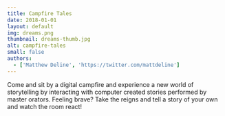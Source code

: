 ```yaml
---
title: Campfire Tales
date: 2018-01-01
layout: default
img: dreams.png
thumbnail: dreams-thumb.jpg
alt: campfire-tales
small: false
authors:
  - ['Matthew Deline', 'https://twitter.com/mattdeline']
---
```


Come and sit by a digital campfire and experience a new world of storytelling by interacting with computer created stories performed by master orators. Feeling brave? Take the reigns and tell a story of your own and watch the room react!
